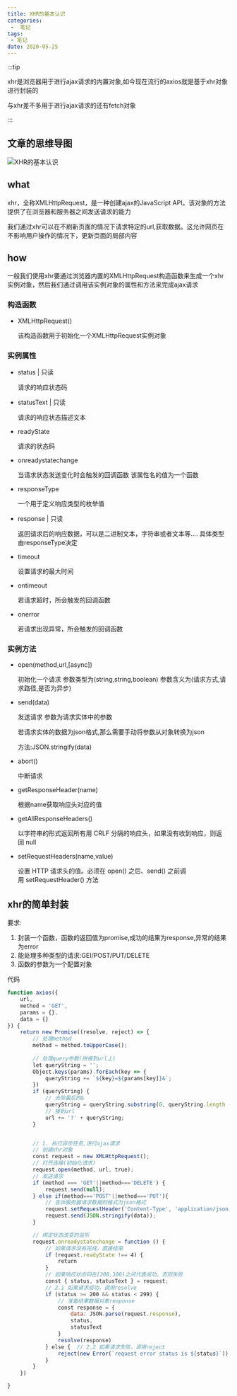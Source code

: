 ```yaml
---
title: XHR的基本认识
categories:
 -  笔记
tags:
 - 笔记
date: 2020-05-25
---
```


:::tip

xhr是浏览器用于进行ajax请求的内置对象,如今现在流行的axios就是基于xhr对象进行封装的

与xhr差不多用于进行ajax请求的还有fetch对象

:::


<!-- more -->


## 文章的思维导图


<img :src="$withBase('/Notes/XHR的基本认识 01.jpg')" alt="XHR的基本认识">




## what

xhr，全称XMLHttpRequest，是一种创建ajax的JavaScript API。该对象的方法提供了在浏览器和服务器之间发送请求的能力

我们通过xhr可以在不刷新页面的情况下请求特定的url,获取数据。这允许网页在不影响用户操作的情况下，更新页面的局部内容

## how

一般我们使用xhr要通过浏览器内置的XMLHttpRequest构造函数来生成一个xhr实例对象，然后我们通过调用该实例对象的属性和方法来完成ajax请求

### 构造函数

- XMLHttpRequest()

  该构造函数用于初始化一个XMLHttpRequest实例对象

### 实例属性

- status | 只读

  请求的响应状态码

- statusText | 只读

  请求的响应状态描述文本

- readyState

  请求的状态码

- onreadystatechange

  当请求状态发送变化时会触发的回调函数
  该属性名的值为一个函数

- responseType

  一个用于定义响应类型的枚举值

- response | 只读

  返回请求后的响应数据，可以是二进制文本，字符串或者文本等....
  具体类型由responseType决定

- timeout

  设置请求的最大时间

- ontimeout

  若请求超时，所会触发的回调函数

- onerror

  若请求出现异常，所会触发的回调函数

### 实例方法

- open(method,url,[async])

  初始化一个请求
  参数类型为(string,string,boolean)
  参数含义为(请求方式,请求路径,是否为异步)

- send(data)

  发送请求
  参数为请求实体中的参数
  
  若请求实体的数据为json格式,那么需要手动将参数从对象转换为json
  
  方法:JSON.stringify(data)

- abort()

  中断请求

- getResponseHeader(name)

  根据name获取响应头对应的值

- getAllResponseHeaders()

  以字符串的形式返回所有用 CRLF 分隔的响应头，如果没有收到响应，则返回 null

- setRequestHeaders(name,value)

  设置 HTTP 请求头的值。必须在 open() 之后、send() 之前调用 setRequestHeader() 方法

## xhr的简单封装

要求:
1. 封装一个函数，函数的返回值为promise,成功的结果为response,异常的结果为error
2. 能处理多种类型的请求:GEI/POST/PUT/DELETE
3. 函数的参数为一个配置对象


代码

```js
function axios({
    url,
    method = 'GET',
    params = {},
    data = {}
}) {
    return new Promise((resolve, reject) => {
        // 处理method
        method = method.toUpperCase();
        
        // 处理query参数(拼接到url上)
        let queryString = '';
        Object.keys(params).forEach(key => {
            queryString += `${key}=${params[key]}&`;
        })
        if (queryString) {
            // 去除最后的&
            queryString = queryString.substring(0, queryString.length - 1);
            // 接到url
            url += '?' + queryString;
        }


        // 1. 执行异步任务,进行ajax请求
        // 创建xhr对象
        const request = new XMLHttpRequest();
        // 打开连接(初始化请求)
        request.open(method, url, true);
        // 发送请求
        if (method === 'GET'||method==='DELETE') {
            request.send(null);
        } else if(method==='POST'||method==='PUT'){
            // 告诉服务器请求数据的格式为json格式
            request.setRequestHeader('Content-Type', 'application/json;charset=UTF-8');
            request.send(JSON.stringify(data));
        }

        // 绑定状态改变的监听
        request.onreadystatechange = function () {
            // 如果请求没有完成，直接结束
            if (request.readyState !== 4) {
                return
            }
            // 如果响应状态码在[200,300)之间代表成功。否则失败
            const { status, statusText } = request;
            // 2.1 如果请求成功，调用resolve
            if (status >= 200 && status < 299) {
                // 准备结果数据对象response
                const response = {
                    data: JSON.parse(request.response),
                    status,
                    statusText
                }
                resolve(response)
            } else {  // 2.2 如果请求失败，调用reject
                reject(new Error(`request error status is ${status}`))
            }
        }
    })

}
```